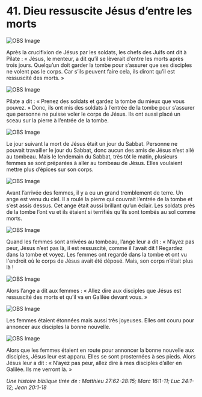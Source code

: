 # 41. Dieu ressuscite Jésus d’entre les morts

![OBS Image](https://cdn.door43.org/obs/jpg/360px/obs-en-41-01.jpg)

Après la crucifixion de Jésus par les soldats, les chefs des Juifs ont dit à Pilate : « Jésus, le menteur, a dit qu’il se lèverait d’entre les morts après trois jours. Quelqu’un doit garder la tombe pour s’assurer que ses disciples ne volent pas le corps. Car s’ils peuvent faire cela, ils diront qu’il est ressuscité des morts. »

![OBS Image](https://cdn.door43.org/obs/jpg/360px/obs-en-41-02.jpg)

Pilate a dit : « Prenez des soldats et gardez la tombe du mieux que vous pouvez. » Donc, ils ont mis des soldats à l’entrée de la tombe pour s’assurer que personne ne puisse voler le corps de Jésus. Ils ont aussi placé un sceau sur la pierre à l’entrée de la tombe.

![OBS Image](https://cdn.door43.org/obs/jpg/360px/obs-en-41-03.jpg)

Le jour suivant la mort de Jésus était un jour du Sabbat. Personne ne pouvait travailler le jour du Sabbat, donc aucun des amis de Jésus n’est allé au tombeau. Mais le lendemain du Sabbat, très tôt le matin, plusieurs femmes se sont préparées à aller au tombeau de Jésus. Elles voulaient mettre plus d’épices sur son corps.

![OBS Image](https://cdn.door43.org/obs/jpg/360px/obs-en-41-04.jpg)

Avant l’arrivée des femmes, il y a eu un grand tremblement de terre. Un ange est venu du ciel. Il a roulé la pierre qui couvrait l’entrée de la tombe et s’est assis dessus. Cet ange était aussi brillant qu’un éclair. Les soldats près de la tombe l’ont vu et ils étaient si terrifiés qu’ils sont tombés au sol comme morts.

![OBS Image](https://cdn.door43.org/obs/jpg/360px/obs-en-41-05.jpg)

Quand les femmes sont arrivées au tombeau, l’ange leur a dit : « N’ayez pas peur, Jésus n’est pas là, il est ressuscité, comme il l’avait dit ! Regardez dans la tombe et voyez. Les femmes ont regardé dans la tombe et ont vu l'endroit où le corps de Jésus avait été déposé. Mais, son corps n’était plus là !

![OBS Image](https://cdn.door43.org/obs/jpg/360px/obs-en-41-06.jpg)

Alors l’ange a dit aux femmes : « Allez dire aux disciples que Jésus est ressuscité des morts et qu’il va en Galilée devant vous. »

![OBS Image](https://cdn.door43.org/obs/jpg/360px/obs-en-41-07.jpg)

Les femmes étaient étonnées mais aussi très joyeuses. Elles ont couru pour annoncer aux disciples la bonne nouvelle.

![OBS Image](https://cdn.door43.org/obs/jpg/360px/obs-en-41-08.jpg)

Alors que les femmes étaient en route pour annoncer la bonne nouvelle aux disciples, Jésus leur est apparu. Elles se sont prosternées à ses pieds. Alors Jésus leur a dit : « N’ayez pas peur, allez dire à mes disciples d’aller en Galilée. Ils me verront là. »

_Une histoire biblique tirée de : Matthieu 27:62-28:15; Marc 16:1-11; Luc 24:1-12; Jean 20:1-18_